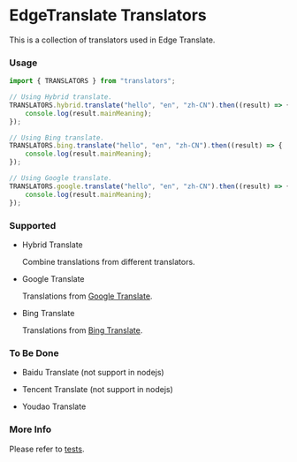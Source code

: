 # EdgeTranslate Translators

This is a collection of translators used in Edge Translate.

### Usage

```javascript
import { TRANSLATORS } from "translators";

// Using Hybrid translate.
TRANSLATORS.hybrid.translate("hello", "en", "zh-CN").then((result) => {
    console.log(result.mainMeaning);
});

// Using Bing translate.
TRANSLATORS.bing.translate("hello", "en", "zh-CN").then((result) => {
    console.log(result.mainMeaning);
});

// Using Google translate.
TRANSLATORS.google.translate("hello", "en", "zh-CN").then((result) => {
    console.log(result.mainMeaning);
});
```

### Supported

-   Hybrid Translate

    Combine translations from different translators.

-   Google Translate

    Translations from [Google Translate](https://translate.google.cn).

-   Bing Translate

    Translations from [Bing Translate](https://cn.bing.com/translator).

### To Be Done

-   Baidu Translate (not support in nodejs)

-   Tencent Translate (not support in nodejs)

-   Youdao Translate

### More Info

Please refer to [tests](./test/).
